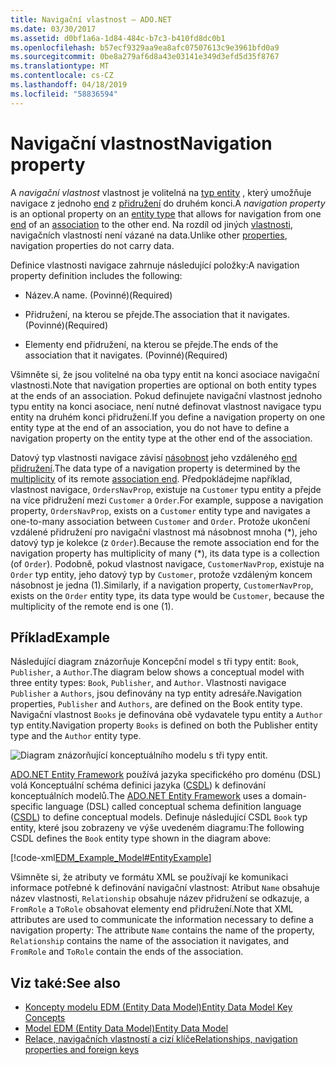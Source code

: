 ```yaml
---
title: Navigační vlastnost – ADO.NET
ms.date: 03/30/2017
ms.assetid: d0bf1a6a-1d84-484c-b7c3-b410fd8dc0b1
ms.openlocfilehash: b57ecf9329aa9ea8afc07507613c9e3961bfd0a9
ms.sourcegitcommit: 0be8a279af6d8a43e03141e349d3efd5d35f8767
ms.translationtype: MT
ms.contentlocale: cs-CZ
ms.lasthandoff: 04/18/2019
ms.locfileid: "58836594"
---
```

# <a name="navigation-property"></a><span data-ttu-id="0a3ae-102">Navigační vlastnost</span><span class="sxs-lookup"><span data-stu-id="0a3ae-102">Navigation property</span></span>

<span data-ttu-id="0a3ae-103">A *navigační vlastnost* vlastnost je volitelná na [typ entity](entity-type.md) , který umožňuje navigace z jednoho [end](association-end.md) z [přidružení](association-type.md) do druhém konci.</span><span class="sxs-lookup"><span data-stu-id="0a3ae-103">A *navigation property* is an optional property on an [entity type](entity-type.md) that allows for navigation from one [end](association-end.md) of an [association](association-type.md) to the other end.</span></span> <span data-ttu-id="0a3ae-104">Na rozdíl od jiných [vlastnosti](property.md), navigačních vlastností není vázané na data.</span><span class="sxs-lookup"><span data-stu-id="0a3ae-104">Unlike other [properties](property.md), navigation properties do not carry data.</span></span>

<span data-ttu-id="0a3ae-105">Definice vlastnosti navigace zahrnuje následující položky:</span><span class="sxs-lookup"><span data-stu-id="0a3ae-105">A navigation property definition includes the following:</span></span>

- <span data-ttu-id="0a3ae-106">Název.</span><span class="sxs-lookup"><span data-stu-id="0a3ae-106">A name.</span></span> <span data-ttu-id="0a3ae-107">(Povinné)</span><span class="sxs-lookup"><span data-stu-id="0a3ae-107">(Required)</span></span>

- <span data-ttu-id="0a3ae-108">Přidružení, na kterou se přejde.</span><span class="sxs-lookup"><span data-stu-id="0a3ae-108">The association that it navigates.</span></span> <span data-ttu-id="0a3ae-109">(Povinné)</span><span class="sxs-lookup"><span data-stu-id="0a3ae-109">(Required)</span></span>

- <span data-ttu-id="0a3ae-110">Elementy end přidružení, na kterou se přejde.</span><span class="sxs-lookup"><span data-stu-id="0a3ae-110">The ends of the association that it navigates.</span></span> <span data-ttu-id="0a3ae-111">(Povinné)</span><span class="sxs-lookup"><span data-stu-id="0a3ae-111">(Required)</span></span>

<span data-ttu-id="0a3ae-112">Všimněte si, že jsou volitelné na oba typy entit na konci asociace navigační vlastnosti.</span><span class="sxs-lookup"><span data-stu-id="0a3ae-112">Note that navigation properties are optional on both entity types at the ends of an association.</span></span> <span data-ttu-id="0a3ae-113">Pokud definujete navigační vlastnost jednoho typu entity na konci asociace, není nutné definovat vlastnost navigace typu entity na druhém konci přidružení.</span><span class="sxs-lookup"><span data-stu-id="0a3ae-113">If you define a navigation property on one entity type at the end of an association, you do not have to define a navigation property on the entity type at the other end of the association.</span></span>

<span data-ttu-id="0a3ae-114">Datový typ vlastnosti navigace závisí [násobnost](association-end-multiplicity.md) jeho vzdáleného [end přidružení](association-end.md).</span><span class="sxs-lookup"><span data-stu-id="0a3ae-114">The data type of a navigation property is determined by the [multiplicity](association-end-multiplicity.md) of its remote [association end](association-end.md).</span></span> <span data-ttu-id="0a3ae-115">Předpokládejme například, vlastnost navigace, `OrdersNavProp`, existuje na `Customer` typu entity a přejde na více přidružení mezi `Customer` a `Order`.</span><span class="sxs-lookup"><span data-stu-id="0a3ae-115">For example, suppose a navigation property, `OrdersNavProp`, exists on a `Customer` entity type and navigates a one-to-many association between `Customer` and `Order`.</span></span> <span data-ttu-id="0a3ae-116">Protože ukončení vzdálené přidružení pro navigační vlastnost má násobnost mnoha (\*), jeho datový typ je kolekce (z `Order`).</span><span class="sxs-lookup"><span data-stu-id="0a3ae-116">Because the remote association end for the navigation property has multiplicity of many (\*), its data type is a collection (of `Order`).</span></span> <span data-ttu-id="0a3ae-117">Podobně, pokud vlastnost navigace, `CustomerNavProp`, existuje na `Order` typ entity, jeho datový typ by `Customer`, protože vzdáleným koncem násobnost je jedna (1).</span><span class="sxs-lookup"><span data-stu-id="0a3ae-117">Similarly, if a navigation property, `CustomerNavProp`, exists on the `Order` entity type, its data type would be `Customer`, because the multiplicity of the remote end is one (1).</span></span>

## <a name="example"></a><span data-ttu-id="0a3ae-118">Příklad</span><span class="sxs-lookup"><span data-stu-id="0a3ae-118">Example</span></span>

<span data-ttu-id="0a3ae-119">Následující diagram znázorňuje Koncepční model s tři typy entit: `Book`, `Publisher`, a `Author`.</span><span class="sxs-lookup"><span data-stu-id="0a3ae-119">The diagram below shows a conceptual model with three entity types: `Book`, `Publisher`, and `Author`.</span></span> <span data-ttu-id="0a3ae-120">Vlastnosti navigace `Publisher` a `Authors`, jsou definovány na typ entity adresáře.</span><span class="sxs-lookup"><span data-stu-id="0a3ae-120">Navigation properties, `Publisher` and `Authors`, are defined on the Book entity type.</span></span> <span data-ttu-id="0a3ae-121">Navigační vlastnost `Books` je definována obě vydavatele typu entity a `Author` typ entity.</span><span class="sxs-lookup"><span data-stu-id="0a3ae-121">Navigation property `Books` is defined on both the Publisher entity type and the `Author` entity type.</span></span>

 ![Diagram znázorňující konceptuálního modelu s tři typy entit.](./media/navigation-property/conceptual-model-entity-types-associations.gif)  

<span data-ttu-id="0a3ae-123">[ADO.NET Entity Framework](./ef/index.md) používá jazyka specifického pro doménu (DSL) volá Konceptuální schéma definici jazyka ([CSDL](./ef/language-reference/csdl-specification.md)) k definování konceptuálních modelů.</span><span class="sxs-lookup"><span data-stu-id="0a3ae-123">The [ADO.NET Entity Framework](./ef/index.md) uses a domain-specific language (DSL) called conceptual schema definition language ([CSDL](./ef/language-reference/csdl-specification.md)) to define conceptual models.</span></span> <span data-ttu-id="0a3ae-124">Definuje následující CSDL `Book` typ entity, které jsou zobrazeny ve výše uvedeném diagramu:</span><span class="sxs-lookup"><span data-stu-id="0a3ae-124">The following CSDL defines the `Book` entity type shown in the diagram above:</span></span>

[!code-xml[EDM_Example_Model#EntityExample](~/samples/snippets/xml/VS_Snippets_Data/edm_example_model/xml/books.edmx#entityexample)]

<span data-ttu-id="0a3ae-125">Všimněte si, že atributy ve formátu XML se používají ke komunikaci informace potřebné k definování navigační vlastnost: Atribut `Name` obsahuje název vlastnosti, `Relationship` obsahuje název přidružení se odkazuje, a `FromRole` a `ToRole` obsahovat elementy end přidružení.</span><span class="sxs-lookup"><span data-stu-id="0a3ae-125">Note that XML attributes are used to communicate the information necessary to define a navigation property: The attribute `Name` contains the name of the property, `Relationship` contains the name of the association it navigates, and `FromRole` and `ToRole` contain the ends of the association.</span></span>

## <a name="see-also"></a><span data-ttu-id="0a3ae-126">Viz také:</span><span class="sxs-lookup"><span data-stu-id="0a3ae-126">See also</span></span>

- [<span data-ttu-id="0a3ae-127">Koncepty modelu EDM (Entity Data Model)</span><span class="sxs-lookup"><span data-stu-id="0a3ae-127">Entity Data Model Key Concepts</span></span>](entity-data-model-key-concepts.md)
- [<span data-ttu-id="0a3ae-128">Model EDM (Entity Data Model)</span><span class="sxs-lookup"><span data-stu-id="0a3ae-128">Entity Data Model</span></span>](entity-data-model.md)
- [<span data-ttu-id="0a3ae-129">Relace, navigačních vlastností a cizí klíče</span><span class="sxs-lookup"><span data-stu-id="0a3ae-129">Relationships, navigation properties and foreign keys</span></span>](/ef/ef6/fundamentals/relationships)

